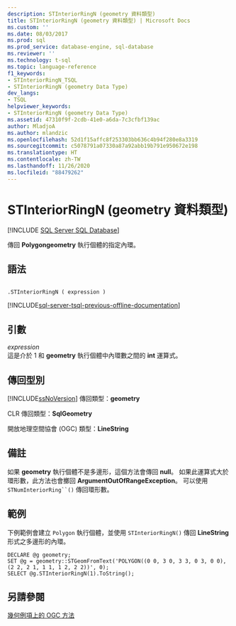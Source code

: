```yaml
---
description: STInteriorRingN (geometry 資料類型)
title: STInteriorRingN (geometry 資料類型) | Microsoft Docs
ms.custom: ''
ms.date: 08/03/2017
ms.prod: sql
ms.prod_service: database-engine, sql-database
ms.reviewer: ''
ms.technology: t-sql
ms.topic: language-reference
f1_keywords:
- STInteriorRingN_TSQL
- STInteriorRingN (geometry Data Type)
dev_langs:
- TSQL
helpviewer_keywords:
- STInteriorRingN (geometry Data Type)
ms.assetid: 47310f9f-2cdb-41e0-a6da-7c3cfbf139ac
author: MladjoA
ms.author: mlandzic
ms.openlocfilehash: 52d1f15affc8f253303bb636c4b94f280e8a3319
ms.sourcegitcommit: c5078791a07330a87a92abb19b791e950672e198
ms.translationtype: HT
ms.contentlocale: zh-TW
ms.lasthandoff: 11/26/2020
ms.locfileid: "88479262"
---
```

# <a name="stinteriorringn-geometry-data-type"></a>STInteriorRingN (geometry 資料類型)
[!INCLUDE [SQL Server SQL Database](../../includes/applies-to-version/sql-asdb.md)]

傳回 **Polygongeometry** 執行個體的指定內環。
  
## <a name="syntax"></a>語法  
  
```  
  
.STInteriorRingN ( expression )  
```  
  
[!INCLUDE[sql-server-tsql-previous-offline-documentation](../../includes/sql-server-tsql-previous-offline-documentation.md)]

## <a name="arguments"></a>引數
 *expression*  
 這是介於 1 和 **geometry** 執行個體中內環數之間的 **int** 運算式。  
  
## <a name="return-types"></a>傳回型別  
 [!INCLUDE[ssNoVersion](../../includes/ssnoversion-md.md)] 傳回類型：**geometry**  
  
 CLR 傳回類型：**SqlGeometry**  
  
 開放地理空間協會 (OGC) 類型：**LineString**  
  
## <a name="remarks"></a>備註  
 如果 **geometry** 執行個體不是多邊形，這個方法會傳回 **null**。 如果此運算式大於環形數，此方法也會擲回 **ArgumentOutOfRangeException**。 可以使用 `STNumInteriorRing``()` 傳回環形數。  
  
## <a name="examples"></a>範例  
 下例範例會建立 `Polygon` 執行個體，並使用 `STInteriorRingN()` 傳回 **LineString** 形式之多邊形的內環。  
  
```  
DECLARE @g geometry;  
SET @g = geometry::STGeomFromText('POLYGON((0 0, 3 0, 3 3, 0 3, 0 0),(2 2, 2 1, 1 1, 1 2, 2 2))', 0);  
SELECT @g.STInteriorRingN(1).ToString();  
```  
  
## <a name="see-also"></a>另請參閱  
 [幾何例項上的 OGC 方法](../../t-sql/spatial-geometry/ogc-methods-on-geometry-instances.md)  
  
  


